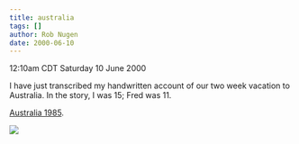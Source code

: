 ```yaml
---
title: australia
tags: []
author: Rob Nugen
date: 2000-06-10
---
```


<title></title>
<p class=date>12:10am CDT Saturday 10 June 2000</p>

<p>I have just transcribed my handwritten account of our two week
vacation to Australia.  In the story, I was 15; Fred was 11.

<p><a href="http://www.robnugen.com/cgi-local/journal.cgi?dir=1985/06&file=australia.html">Australia 1985</a>.

<p><img src='/images/rob/wL-ROB.gif'>

